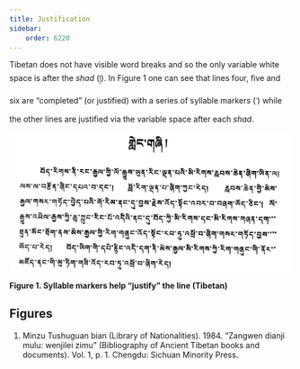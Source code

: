 ```yaml
---
title: Justification
sidebar:
    order: 6220
---
```


Tibetan does not have visible word breaks and so the only variable white space is after the _shad_ (&#x0F0D;). In Figure 1 one can see that lines four, five and six are “completed” (or justified) with a series of syllable markers (&#x0F0B;) while the other lines are justified via the variable space after each _shad_.

![Figure 1. Syllable markers help “justify” the line (Tibetan)](images/6220-1-Tibt.png)

**Figure 1. Syllable markers help “justify” the line (Tibetan)**

## Figures

1. Minzu Tushuguan bian (Library of Nationalities). 1984. “Zangwen dianji mulu: wenjilei zimu” (Bibliography of Ancient Tibetan books and documents). Vol. 1, p. 1. Chengdu: Sichuan Minority Press.



